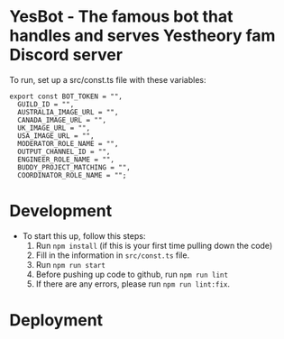 # YesBot - The famous bot that handles and serves Yestheory fam Discord server

To run, set up a src/const.ts file with these variables:

```
export const BOT_TOKEN = "",
  GUILD_ID = "",
  AUSTRALIA_IMAGE_URL = "",
  CANADA_IMAGE_URL = "",
  UK_IMAGE_URL = "",
  USA_IMAGE_URL = "",
  MODERATOR_ROLE_NAME = "",
  OUTPUT_CHANNEL_ID = "",
  ENGINEER_ROLE_NAME = "",
  BUDDY_PROJECT_MATCHING = "",
  COORDINATOR_ROLE_NAME = "";
```

# Development
- To start this up, follow this steps:
    1. Run `npm install` (if this is your first time pulling down the code)
    2. Fill in the information in `src/const.ts` file.
    3. Run `npm run start`
    4. Before pushing up code to github, run `npm run lint`
    5. If there are any errors, please run `npm run lint:fix`.

# Deployment
